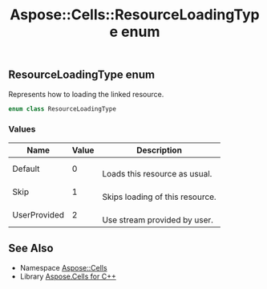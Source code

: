 ﻿---
title: Aspose::Cells::ResourceLoadingType enum
linktitle: ResourceLoadingType
second_title: Aspose.Cells for C++ API Reference
description: 'Aspose::Cells::ResourceLoadingType enum. Represents how to loading the linked resource in C++.'
type: docs
weight: 24700
url: /cpp/aspose.cells/resourceloadingtype/
---
## ResourceLoadingType enum


Represents how to loading the linked resource.

```cpp
enum class ResourceLoadingType
```

### Values

| Name | Value | Description |
| --- | --- | --- |
| Default | 0 | <br>Loads this resource as usual. |
| Skip | 1 | <br>Skips loading of this resource. |
| UserProvided | 2 | <br>Use stream provided by user. |

## See Also

* Namespace [Aspose::Cells](../)
* Library [Aspose.Cells for C++](../../)
